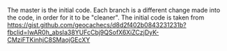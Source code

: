 The master is the initial code. Each branch is a different change made into the code, in order for it to be "cleaner".
The initial code is taken from https://gist.github.com/geocachecs/d8d2f402b0843231231b?fbclid=IwAR0h_absIa38YUFcCbj9QSofX6XiZCzjDyK-CMziFTKinhjC8SMaojGEcXY
